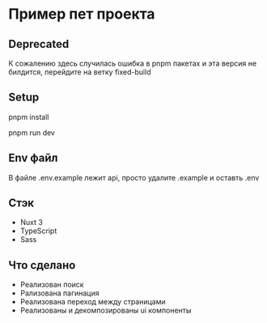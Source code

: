 # Пример пет проекта
## Deprecated

К сожалению здесь случилась ошибка в pnpm пакетах и эта версия не билдится, перейдите на ветку fixed-build


## Setup

pnpm install

pnpm run dev

## Env файл

В файле .env.example лежит api, просто удалите .example и оставть .env

## Стэк

- Nuxt 3
- TypeScript
- Sass

## Что сделано
- Реализован поиск
- Рализована пагинация
- Реализована переход между страницами
- Реализованы и декомпозированы ui компоненты
